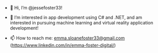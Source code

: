 - 👋 Hi, I’m @jessefoster33!
- 👀 I’m interested in app development using C# and .NET, and am interested in pursuing machine learning and virtual reality application development!

- 📫 How to reach me:
      emma.sloanefoster33@gmail.com
      (https://www.linkedin.com/in/emma-foster-digital/)

<!---
jessefoster33/jessefoster33 is a ✨ special ✨ repository because its `README.md` (this file) appears on your GitHub profile.
You can click the Preview link to take a look at your changes.
--->
